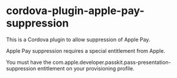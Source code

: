 # cordova-plugin-apple-pay-suppression

This is a Cordova plugin to allow suppression of Apple Pay.

Apple Pay suppression requires a special entitlement from Apple.

You must have the com.apple.developer.passkit.pass-presentation-suppression entitlement on your provisioning profile.

